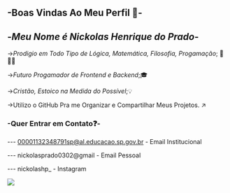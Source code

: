 ## -Boas Vindas Ao Meu Perfil 💚-

-*Meu Nome é Nickolas Henrique do Prado*-
-

->_Prodigio em Todo Tipo de Lógica, Matemática, Filosofia, Progamação_; 🥇🧑‍🎓

->_Futuro Progamador de Frontend e Backend_;🎓

->_Cristão, Estoico na Medida do Possível_;💡

->Utilizo o GitHub Pra me Organizar e Compartilhar Meus Projetos. ↗️

### -Quer Entrar em Contato❓-

--- 00001132348791sp@al.educacao.sp.gov.br - Email Institucional

--- nickolasprado0302@gmail - Email Pessoal

--- nickolashp_ - Instagram

![](https://media1.tenor.com/m/4AZOwG7lc8UAAAAC/polnareff-polnareff-jojo.gif)
